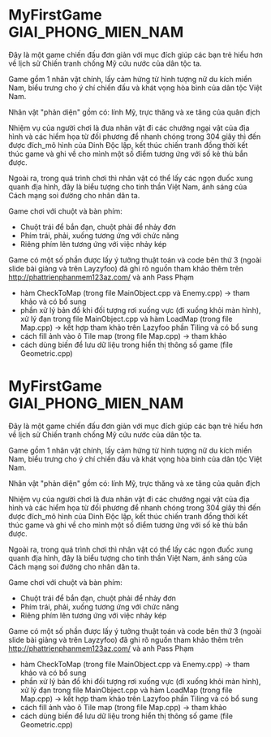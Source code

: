 # MyFirstGame GIAI_PHONG_MIEN_NAM

Đây là một game chiến đấu đơn giản với mục đích giúp các bạn trẻ hiểu hơn về lịch sử Chiến tranh chống Mỹ cứu nước của dân tộc ta.

Game gồm 1 nhân vật chính, lấy cảm hứng từ hình tượng nữ du kích miền Nam, biểu trưng cho ý chí chiến đấu và khát vọng hòa bình của dân tộc Việt Nam.

Nhân vật "phản diện" gồm có: lính Mỹ, trực thăng và xe tăng của quân địch

Nhiệm vụ của người chơi là đưa nhân vật đi các chướng ngại vật của địa hình và các hiểm họa từ đối phương để nhanh chóng trong 304 giây 
thì đến được đích_mô hình của Dinh Độc lập, kết thúc chiến tranh đồng thời kết thúc game và ghi về cho mình một số điểm tương ứng với số
kẻ thù bắn được.

Ngoài ra, trong quá trình chơi thì nhân vật có thể lấy các ngọn đuốc xung quanh địa hình, đây là biểu tượng cho tinh thần Việt Nam, ánh sáng của Cách mạng soi đường cho nhân dân ta.

Game chơi với chuột và bàn phím:
+ Chuột trái để bắn đạn, chuột phải để nhảy đơn
+ Phím trái, phải, xuống tương ứng với chức năng
+ Riêng phím lên tương ứng với việc nhảy kép

Game có một số phần được lấy ý tưởng thuật toán và code bên thứ 3 (ngoài slide bài giảng và trên Layzyfoo) đã ghi rõ nguồn tham khảo thêm trên http://phattrienphanmem123az.com/ và anh Pass Phạm

+ hàm CheckToMap (trong file MainObject.cpp và Enemy.cpp) -> tham khảo và có bổ sung
+ phần xử lý bản đồ khi đối tượng rơi xuống vực (đi xuống khỏi màn hình), xử lý đạn trong file MainObject.cpp 
và hàm LoadMap (trong file Map.cpp) -> kết hợp tham khảo trên Lazyfoo phần Tiling và có bổ sung 
+ cách fill ảnh vào ô Tile map (trong file Map.cpp) -> tham khảo
+ cách dùng biến để lưu dữ liệu trong hiển thị thông số game (file Geometric.cpp)
# MyFirstGame GIAI_PHONG_MIEN_NAM

Đây là một game chiến đấu đơn giản với mục đích giúp các bạn trẻ hiểu hơn về lịch sử Chiến tranh chống Mỹ cứu nước của dân tộc ta.

Game gồm 1 nhân vật chính, lấy cảm hứng từ hình tượng nữ du kích miền Nam, biểu trưng cho ý chí chiến đấu và khát vọng hòa bình của dân tộc Việt Nam.

Nhân vật "phản diện" gồm có: lính Mỹ, trực thăng và xe tăng của quân địch

Nhiệm vụ của người chơi là đưa nhân vật đi các chướng ngại vật của địa hình và các hiểm họa từ đối phương để nhanh chóng trong 304 giây 
thì đến được đích_mô hình của Dinh Độc lập, kết thúc chiến tranh đồng thời kết thúc game và ghi về cho mình một số điểm tương ứng với số
kẻ thù bắn được.

Ngoài ra, trong quá trình chơi thì nhân vật có thể lấy các ngọn đuốc xung quanh địa hình, đây là biểu tượng cho tinh thần Việt Nam, ánh sáng của Cách mạng soi đường cho nhân dân ta.

Game chơi với chuột và bàn phím:
+ Chuột trái để bắn đạn, chuột phải để nhảy đơn
+ Phím trái, phải, xuống tương ứng với chức năng
+ Riêng phím lên tương ứng với việc nhảy kép

Game có một số phần được lấy ý tưởng thuật toán và code bên thứ 3 (ngoài slide bài giảng và trên Layzyfoo) đã ghi rõ nguồn tham khảo thêm trên http://phattrienphanmem123az.com/ và anh Pass Phạm

+ hàm CheckToMap (trong file MainObject.cpp và Enemy.cpp) -> tham khảo và có bổ sung
+ phần xử lý bản đồ khi đối tượng rơi xuống vực (đi xuống khỏi màn hình), xử lý đạn trong file MainObject.cpp 
và hàm LoadMap (trong file Map.cpp) -> kết hợp tham khảo trên Lazyfoo phần Tiling và có bổ sung 
+ cách fill ảnh vào ô Tile map (trong file Map.cpp) -> tham khảo
+ cách dùng biến để lưu dữ liệu trong hiển thị thông số game (file Geometric.cpp)
